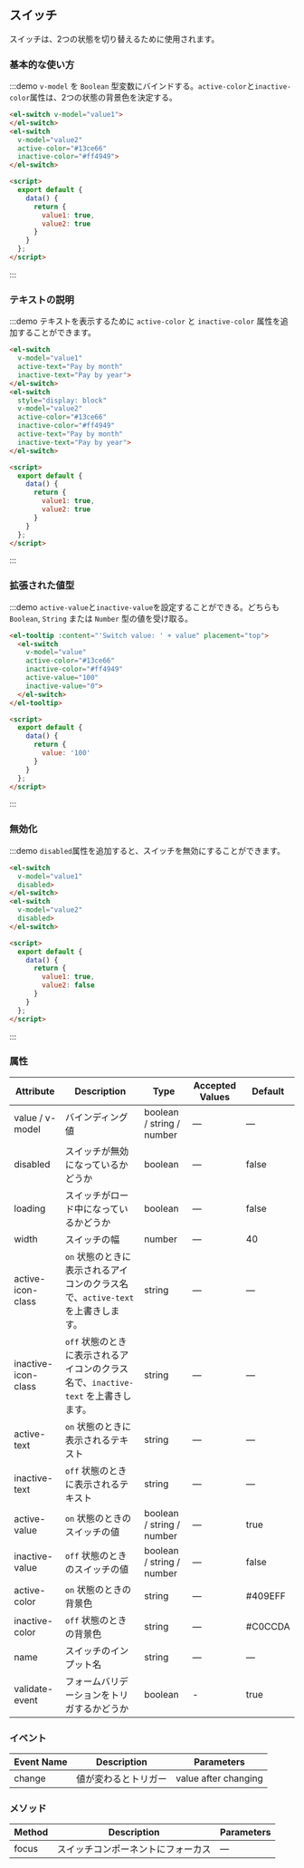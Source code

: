 ## スイッチ

スイッチは、2つの状態を切り替えるために使用されます。

### 基本的な使い方
:::demo `v-model` を `Boolean` 型変数にバインドする。`active-color`と`inactive-color`属性は、2つの状態の背景色を決定する。

```html
<el-switch v-model="value1">
</el-switch>
<el-switch
  v-model="value2"
  active-color="#13ce66"
  inactive-color="#ff4949">
</el-switch>

<script>
  export default {
    data() {
      return {
        value1: true,
        value2: true
      }
    }
  };
</script>
```
:::

### テキストの説明
:::demo テキストを表示するために `active-color` と `inactive-color` 属性を追加することができます。

```html
<el-switch
  v-model="value1"
  active-text="Pay by month"
  inactive-text="Pay by year">
</el-switch>
<el-switch
  style="display: block"
  v-model="value2"
  active-color="#13ce66"
  inactive-color="#ff4949"
  active-text="Pay by month"
  inactive-text="Pay by year">
</el-switch>

<script>
  export default {
    data() {
      return {
        value1: true,
        value2: true
      }
    }
  };
</script>
```
:::

### 拡張された値型

:::demo `active-value`と`inactive-value`を設定することができる。どちらも `Boolean`, `String` または `Number` 型の値を受け取る。

```html
<el-tooltip :content="'Switch value: ' + value" placement="top">
  <el-switch
    v-model="value"
    active-color="#13ce66"
    inactive-color="#ff4949"
    active-value="100"
    inactive-value="0">
  </el-switch>
</el-tooltip>

<script>
  export default {
    data() {
      return {
        value: '100'
      }
    }
  };
</script>
```

:::

### 無効化

:::demo `disabled`属性を追加すると、スイッチを無効にすることができます。

```html
<el-switch
  v-model="value1"
  disabled>
</el-switch>
<el-switch
  v-model="value2"
  disabled>
</el-switch>

<script>
  export default {
    data() {
      return {
        value1: true,
        value2: false
      }
    }
  };
</script>
```
:::

### 属性

| Attribute      | Description          | Type      | Accepted Values       | Default |
|-----| ----| ----| ----|---- |
| value / v-model | バインディング値 | boolean / string / number | — | — |
| disabled | スイッチが無効になっているかどうか | boolean | — | false |
| loading  | スイッチがロード中になっているかどうか | boolean | — | false |
| width | スイッチの幅 | number | — | 40 |
| active-icon-class | `on` 状態のときに表示されるアイコンのクラス名で、`active-text` を上書きします。 | string | — | — |
| inactive-icon-class |`off` 状態のときに表示されるアイコンのクラス名で、`inactive-text` を上書きします。| string | — | — |
| active-text | `on` 状態のときに表示されるテキスト | string | — | — |
| inactive-text | `off` 状態のときに表示されるテキスト | string | — | — |
| active-value  | `on` 状態のときのスイッチの値 | boolean / string / number | — | true |
| inactive-value  | `off` 状態のときのスイッチの値 | boolean / string / number | — | false |
| active-color | `on` 状態のときの背景色 | string | — | #409EFF |
| inactive-color | `off` 状態のときの背景色 | string | — | #C0CCDA |
| name           | スイッチのインプット名 | string | — | — |
| validate-event | フォームバリデーションをトリガするかどうか | boolean | - | true |

### イベント

| Event Name | Description | Parameters |
| ---- | ----| ---- |
| change | 値が変わるとトリガー | value after changing |

### メソッド
| Method | Description | Parameters |
| ------|--------|------- |
| focus | スイッチコンポーネントにフォーカス | — |

